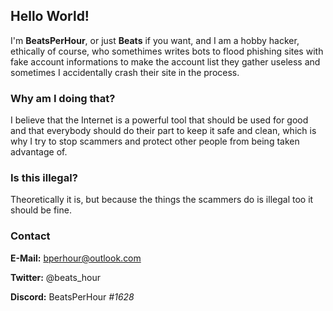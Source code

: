 ## Hello World!
I'm __BeatsPerHour__, or just __Beats__ if you want, and I am a hobby hacker, ethically of course, who somethimes writes bots to flood phishing sites with fake account informations to make the account list they gather useless and sometimes I accidentally crash their site in the process.

### Why am I doing that?

I believe that the Internet is a powerful tool that should be used for good and that everybody should do their part to keep it safe and clean, which is why I try to stop scammers and protect other people from being taken advantage of.

### Is this illegal?

Theoretically it is, but because the things the scammers do is illegal too it should be fine.

### Contact

__E-Mail:__ bperhour@outlook.com

__Twitter:__ @beats_hour

__Discord:__ BeatsPerHour *#1628*
